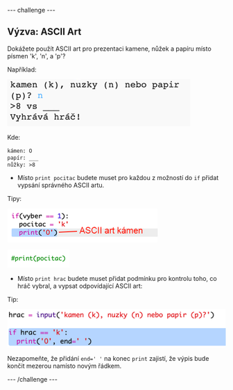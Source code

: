 \--- challenge \---

## Výzva: ASCII Art

Dokážete použít ASCII art pro prezentaci kamene, nůžek a papíru místo písmen 'k', 'n', a 'p'?

Například:

![screenshot](images/rps-ascii-challenge.png)

Kde:

    kámen: O
    papír: ___
    nůžky: >8
    

+ Místo `print pocitac` budete muset pro každou z možností do `if` přidat vypsání správného ASCII artu. 

Tipy:

![screenshot](images/rps-ascii-rock.png)

![screenshot](images/rps-comment-computer.png)

+ Místo `print hrac` budete muset přidat podmínku pro kontrolu toho, co hráč vybral, a vypsat odpovídající ASCII art:

Tip:

![screenshot](images/rps-player-ascii.png)

Nezapomeňte, že přidání `end=' '` na konec `print` zajistí, že výpis bude končit mezerou namísto novým řádkem.

\--- /challenge \---